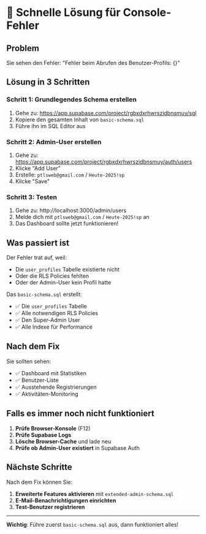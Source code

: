 # 🔧 Schnelle Lösung für Console-Fehler

## Problem
Sie sehen den Fehler: "Fehler beim Abrufen des Benutzer-Profils: {}"

## Lösung in 3 Schritten

### Schritt 1: Grundlegendes Schema erstellen
1. Gehe zu: https://app.supabase.com/project/rgbxdxrhwrszidbnsmuy/sql
2. Kopiere den gesamten Inhalt von `basic-schema.sql`
3. Führe ihn im SQL Editor aus

### Schritt 2: Admin-User erstellen
1. Gehe zu: https://app.supabase.com/project/rgbxdxrhwrszidbnsmuy/auth/users
2. Klicke "Add User"
3. Erstelle: `ptlsweb@gmail.com` / `Heute-2025!sp`
4. Klicke "Save"

### Schritt 3: Testen
1. Gehe zu: http://localhost:3000/admin/users
2. Melde dich mit `ptlsweb@gmail.com` / `Heute-2025!sp` an
3. Das Dashboard sollte jetzt funktionieren!

## Was passiert ist

Der Fehler trat auf, weil:
- Die `user_profiles` Tabelle existierte nicht
- Oder die RLS Policies fehlten
- Oder der Admin-User kein Profil hatte

Das `basic-schema.sql` erstellt:
- ✅ Die `user_profiles` Tabelle
- ✅ Alle notwendigen RLS Policies
- ✅ Den Super-Admin User
- ✅ Alle Indexe für Performance

## Nach dem Fix

Sie sollten sehen:
- ✅ Dashboard mit Statistiken
- ✅ Benutzer-Liste
- ✅ Ausstehende Registrierungen
- ✅ Aktivitäten-Monitoring

## Falls es immer noch nicht funktioniert

1. **Prüfe Browser-Konsole** (F12)
2. **Prüfe Supabase Logs**
3. **Lösche Browser-Cache** und lade neu
4. **Prüfe ob Admin-User existiert** in Supabase Auth

## Nächste Schritte

Nach dem Fix können Sie:
1. **Erweiterte Features aktivieren** mit `extended-admin-schema.sql`
2. **E-Mail-Benachrichtigungen einrichten**
3. **Test-Benutzer registrieren**

---

**Wichtig**: Führe zuerst `basic-schema.sql` aus, dann funktioniert alles! 